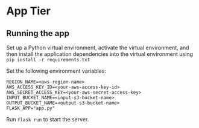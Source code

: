 # App Tier

## Running the app
Set up a Python virtual environment, activate the virtual environment, and then install the application dependencies into the virtual environment using `pip install -r requirements.txt`

Set the following environment variables:

```
REGION_NAME=<aws-region-name>
AWS_ACCESS_KEY_ID=<your-aws-access-key-id>
AWS_SECRET_ACCESS_KEY=<your-aws-secret-access-key>
INPUT_BUCKET_NAME=<input-s3-bucket-name>
OUTPUT_BUCKET_NAME=<output-s3-bucket-name>
FLASK_APP="app.py"
```

Run `flask run` to start the server.
